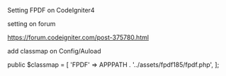 Setting FPDF on CodeIgniter4

setting on forum 

https://forum.codeigniter.com/post-375780.html


add classmap on Config/Auload

 public $classmap = [
        'FPDF' => APPPATH . '../assets/fpdf185/fpdf.php',
    ];

